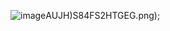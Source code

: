 ![image](https://github.com/zhou-hua-up/mall/blob/master/introduceimage/0QR5~%60)AUJH)S84FS2HTGEG.png);
